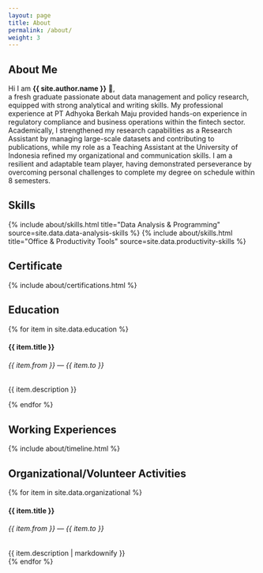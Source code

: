 ```yaml
---
layout: page
title: About
permalink: /about/
weight: 3
---
```


## **About Me**

Hi I am **{{ site.author.name }}** :wave:,<br>
a fresh graduate passionate about data management and policy research, equipped with strong analytical and writing skills. My professional experience at PT Adhyoka Berkah Maju provided hands-on experience in regulatory compliance and business operations within the fintech sector. Academically, I strengthened my research capabilities as a Research Assistant by managing large-scale datasets and contributing to publications, while my role as a Teaching Assistant at the University of Indonesia refined my organizational and communication skills. I am a resilient and adaptable team player, having demonstrated perseverance by overcoming personal challenges to complete my degree on schedule within 8 semesters.
 

## **Skills**
<div class="row">
{% include about/skills.html title="Data Analysis & Programming" source=site.data.data-analysis-skills %}
{% include about/skills.html title="Office & Productivity Tools" source=site.data.productivity-skills %}
</div>

## **Certificate**
{% include about/certifications.html %}

## **Education**
<div class="row mt-4">
  <div class="col">
    <div class="timeline-body bg-themed">
      {% for item in site.data.education %}
        <div class="timeline-item">
          <div class="content">
            <h4>{{ item.title }}</h4>
            <h6 class="date">{{ item.from }} — {{ item.to }}</h6>
            <p>{{ item.description }}</p>
          </div>
        </div>
      {% endfor %}
    </div>
  </div>
</div>

## **Working Experiences**
<div class="row mt-4">
{% include about/timeline.html %}
</div>

## **Organizational/Volunteer Activities**
<div class="row mt-4">
  <div class="col">
    <div class="timeline-body bg-themed">
      {% for item in site.data.organizational %}
        <div class="timeline-item">
          <div class="content">
            <h4>{{ item.title }}</h4>
            <h6 class="date">{{ item.from }} — {{ item.to }}</h6>
            <div>{{ item.description | markdownify }}</div>
          </div>
        </div>
      {% endfor %}
    </div>
  </div>
</div>